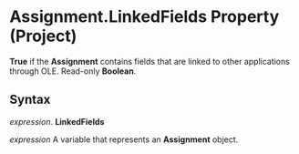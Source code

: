 
# Assignment.LinkedFields Property (Project)

 **True** if the **Assignment** contains fields that are linked to other applications through OLE. Read-only **Boolean**.


## Syntax

 _expression_. **LinkedFields**

 _expression_ A variable that represents an **Assignment** object.


